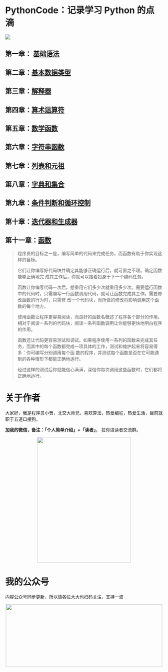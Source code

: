 # PythonCode：记录学习 Python 的点滴

![](https://cdn.jsdelivr.net/gh/rongweihe/ImageHost01/images/Python3guide.png)

## 第一章： [基础语法](https://github.com/rongweihe/PythonCode/blob/master/Python3%E7%AE%80%E6%98%8E%E6%95%99%E7%A8%8B/%E7%AC%AC%E4%B8%80%E7%AB%A0-%E5%9F%BA%E7%A1%80%E8%AF%AD%E6%B3%95.md)

## 第二章：[基本数据类型](https://github.com/rongweihe/PythonCode/blob/master/Python3%E7%AE%80%E6%98%8E%E6%95%99%E7%A8%8B/%E7%AC%AC%E4%BA%8C%E7%AB%A0-%E5%9F%BA%E6%9C%AC%E6%95%B0%E6%8D%AE%E7%B1%BB%E5%9E%8B.md)

## 第三章：[解释器](https://github.com/rongweihe/PythonCode/blob/master/Python3%E7%AE%80%E6%98%8E%E6%95%99%E7%A8%8B/%E7%AC%AC%E4%B8%89%E7%AB%A0-%E8%A7%A3%E9%87%8A%E5%99%A8.md)

## 第四章：[算术运算符](https://github.com/rongweihe/PythonCode/blob/master/Python3%E7%AE%80%E6%98%8E%E6%95%99%E7%A8%8B/%E7%AC%AC%E5%9B%9B%E7%AB%A0-%E7%AE%97%E6%9C%AF%E8%BF%90%E7%AE%97%E7%AC%A6.md)

## 第五章：[数学函数](https://github.com/rongweihe/PythonCode/blob/master/Python3%E7%AE%80%E6%98%8E%E6%95%99%E7%A8%8B/%E7%AC%AC%E4%BA%94%E7%AB%A0-%E6%95%B0%E5%AD%A6%E5%87%BD%E6%95%B0.md)

## 第六章：[字符串函数](https://github.com/rongweihe/PythonCode/blob/master/Python3%E7%AE%80%E6%98%8E%E6%95%99%E7%A8%8B/%E7%AC%AC%E5%85%AD%E7%AB%A0-%E5%AD%97%E7%AC%A6%E4%B8%B2%E5%87%BD%E6%95%B0.md)

## 第七章：[列表和元祖](https://github.com/rongweihe/PythonCode/blob/master/Python3%E7%AE%80%E6%98%8E%E6%95%99%E7%A8%8B/%E7%AC%AC%E4%B8%83%E7%AB%A0-%E5%88%97%E8%A1%A8%E5%92%8C%E5%85%83%E7%A5%96.md)

## 第八章：[字典和集合](https://github.com/rongweihe/PythonCode/blob/master/Python3%E7%AE%80%E6%98%8E%E6%95%99%E7%A8%8B/%E7%AC%AC%E5%85%AB%E7%AB%A0-%E5%AD%97%E5%85%B8%E5%92%8C%E9%9B%86%E5%90%88.md)

## 第九章：[条件判断和循环控制](https://github.com/rongweihe/PythonCode/blob/master/Python3%E7%AE%80%E6%98%8E%E6%95%99%E7%A8%8B/%E7%AC%AC%E4%B9%9D%E7%AB%A0-%E6%9D%A1%E4%BB%B6%E5%88%A4%E6%96%AD%E5%92%8C%E5%BE%AA%E7%8E%AF%E6%8E%A7%E5%88%B6.md)

## 第十章：[迭代器和生成器](https://github.com/rongweihe/PythonCode/blob/master/Python3%E7%AE%80%E6%98%8E%E6%95%99%E7%A8%8B/%E7%AC%AC%E5%8D%81%E7%AB%A0-%E8%BF%AD%E4%BB%A3%E5%99%A8%E5%92%8C%E7%94%9F%E6%88%90%E5%99%A8.md)

## 第十一章：[函数](https://github.com/rongweihe/PythonCode/blob/master/Python3%E7%AE%80%E6%98%8E%E6%95%99%E7%A8%8B/%E7%AC%AC%E5%8D%81%E4%B8%80%E7%AB%A0-%E5%87%BD%E6%95%B0.md)

> 程序员的目标之一是，编写简单的代码来完成任务，而函数有助于你实现这样的目标。
>
> 它们让你编写好代码块并确定其能够正确运行后，就可置之不理。确定函数能够正确地完 成其工作后，你就可以接着投身于下一个编码任务。 
>
> 函数让你编写代码一次后，想重用它们多少次就重用多少次。需要运行函数中的代码时，只需编写一行函数调用代码，就可让函数完成其工作。需要修改函数的行为时，只需修 改一个代码块，而所做的修改将影响调用这个函数的每个地方。
>
> 使用函数让程序更容易阅读，而良好的函数名概述了程序各个部分的作用。相对于阅读一系列的代码块，阅读一系列函数调用让你能够更快地明白程序的作用。
>
>  函数还让代码更容易测试和调试。如果程序使用一系列的函数来完成其任务，而其中的每个函数都完成一项具体的工作，测试和维护起来将容易得多：你可编写分别调用每个函 数的程序，并测试每个函数是否在它可能遇到的各种情形下都能正确地运行。
>
> 经过这样的测试后你就能信心满满，深信你每次调用这些函数时，它们都将正确地运行。



# 关于作者

大家好，我是程序员小贺，北交大师兄，喜欢算法，热爱编程，热爱生活，目前就职于五道口搜狗。

**加我的微信，备注：「个人简单介绍」+「读者」**， 拉你进读者交流群。

<div  align="center">   <img src="https://cdn.jsdelivr.net/gh/rongweihe/ImageHost01/gzh/weichat001.jpeg" width = "300" height = "400" align=center/> </div>

# 我的公众号

内容公众号同步更新，所以请各位大大也扫码关注，支持一波

<p align="center">
  <a href="https://github.com/rongweihe/MoreThanCode/">
      <img src="https://cdn.jsdelivr.net/gh/rongweihe/ImageHost01/gzh/%E5%85%AC%E4%BC%97%E5%8F%B7%E5%BA%95%E9%83%A8.jpeg" height="200" width="500">
  </a>
</p>



